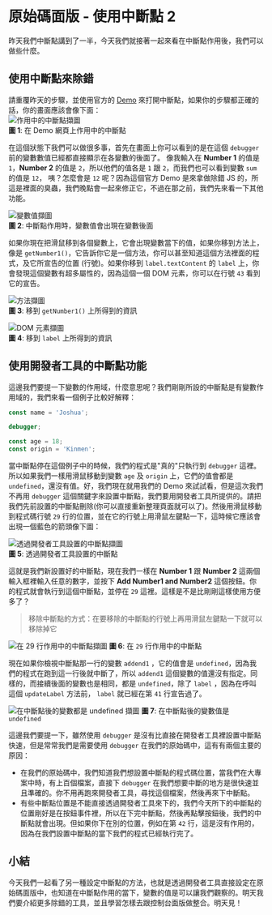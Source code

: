 # 原始碼面版 - 使用中斷點 2
昨天我們中斷點講到了一半，今天我們就接著一起來看在中斷點作用後，我們可以做些什麼。

## 使用中斷點來除錯
請重覆昨天的步驟，並使用官方的 [Demo](https://googlechrome.github.io/devtools-samples/debug-js/get-started) 來打開中斷點，如果你的步驟都正確的話，你的畫面應該會像下面：  
![作用中的中斷點擷圖](https://www.dropbox.com/s/vkdwy1z3jw8zezo/debugger-in-action.jpg?raw=1)  
**圖 1**: 在 Demo 網頁上作用中的中斷點

在這個狀態下我們可以做很多事，首先在畫面上你可以看到的是在這個 `debugger` 前的變數數值已經都直接顯示在各變數的後面了。
像我輸入在 **Number 1** 的值是 `1`，**Number 2** 的值是 `2`，所以他們的值各是 `1` 跟 `2`，而我們也可以看到變數 `sum` 的值是 `12`，
咦？怎麼會是 `12` 呢？因為這個官方 Demo 是來拿做除錯 JS 的，所這是裡面的臭蟲，我們晚點會一起來修正它，不過在那之前，我們先來看一下其他功能。

![變數值擷圖](https://www.dropbox.com/s/ui18ikpeom5vb8w/vars.jpg?raw=1)  
**圖 2**: 中斷點作用時，變數值會出現在變數後面


如果你現在把滑鼠移到各個變數上，它會出現變數當下的值，如果你移到方法上，像是 `getNumber1()`，它告訴你它是一個方法，你可以甚至知道這個方法裡面的程式，及它所宣告的位置 (行號)。如果你移到 `label.textContent` 的 `label` 上，你會發現這個變數有超多屬性的，因為這個一個 DOM 元素，你可以在行號 `43` 看到它的宣告。

![方法擷圖](https://www.dropbox.com/s/gnlemiwqjapcuim/function.jpg?raw=1)  
**圖 3**: 移到 `getNumber1()` 上所得到的資訊  


![DOM 元素擷圖](https://www.dropbox.com/s/qysqx4dwq5cfvwa/dom.jpg?raw=1)  
**圖 4**: 移到 `label` 上所得到的資訊

## 使用開發者工具的中斷點功能
這邊我們要提一下變數的作用域，什麼意思呢？我們剛剛所設的中斷點是有變數作用域的，我們來看一個例子比較好解釋：
```js
const name = 'Joshua';

debugger;

const age = 18;
const origin = 'Kinmen';
```

當中斷點停在這個例子中的時候，我們的程式是"真的"只執行到 `debugger` 這裡。所以如果我們一樣用滑鼠移動到變數 `age` 及 `origin` 上，它們的值會都是 `undefined`，還沒有值。好，我們現在就用我們的 Demo 來試試看，但是這次我們不再用 `debugger` 這個關鍵字來設置中斷點，我們要用開發者工具所提供的。請把我們先前設置的中斷點刪除(你可以直接重新整理頁面就可以了)。然後用滑鼠移動到程式碼行號 `29` 行的位置，並在它的行號上用滑鼠左鍵點一下，這時候它應該會出現一個藍色的箭頭像下圖：

![透過開發者工具設置的中斷點擷圖](https://www.dropbox.com/s/mgfievfhrous2r0/chrome-breakpoints.jpg?raw=1)  
**圖 5**: 透過開發者工具設置的中斷點

這就是我們新設置好的中斷點，現在我們一樣在 **Number 1** 跟 **Number 2** 這兩個輸入框裡輸入任意的數字，並按下 **Add Number1 and Number2** 這個按鈕。你的程式就會執行到這個中斷點，並停在 `29` 這裡。這樣是不是比剛剛這樣使用方便多了？

> 移除中斷點的方式：在要移除的中斷點的行號上再用滑鼠左鍵點一下就可以移除掉它

![在 29 行作用中的中斷點擷圖](https://www.dropbox.com/s/2ocggp1u3kauhsg/breakpoint-in-action.jpg?raw=1)
**圖 6**: 在 `29` 行作用中的中斷點

現在如果你檢視中斷點那一行的變數 `addend1` ，它的值會是 `undefined`，因為我們的程式在跑到這一行後就中斷了，所以 `addend1` 這個變數的值還沒有指定。同樣的，而接續後面的變數也是相同，都是 `undefined`，除了 `label` ，因為在呼叫這個 `updateLabel` 方法前， `label` 就已經在第 `41` 行宣告過了。

![在中斷點後的變數都是 undefined 擷圖](https://www.dropbox.com/s/wqr99rgfcqjd0ej/undefined.jpg?raw=1)
**圖 7**: 在中斷點後的變數值是 `undefined` 

這邊我們要提一下，雖然使用 `debugger` 是沒有比直接在開發者工具裡設置中斷點快速，但是常常我們是需要使用 `debugger` 在我們的原始碼中，這有有兩個主要的原因：
- 在我們的原始碼中，我們知道我們想設置中斷點的程式碼位置，當我們在大專案中時，有上百個檔案，直接下 `debugger` 在我們想要中斷的地方是很快速並且準確的。你不用再跑來開發者工具，尋找這個檔案，然後再來下中斷點。
- 有些中斷點位置是不能直接透過開發者工具來下的，我們今天所下的中斷點的位置剛好是在按鈕事件裡，所以在下完中斷點，然後再點擊按鈕後，我們的中斷點就會出現。但如果你下在別的位置，例如在第 `42` 行，這是沒有作用的，因為在我們設置中斷點的當下我們的程式已經執行完了。

## 小結
今天我們一起看了另一種設定中斷點的方法，也就是透過開發者工具直接設定在原始碼面版中，也知道在中斷點作用的當下，變數的值是可以讓我們觀察的。明天我們要介紹更多除錯的工具，並且學習怎樣去跟控制台面版做整合。明天見！

